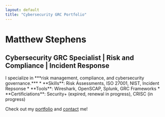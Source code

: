 ```yaml
---
layout: default
title: "Cybersecurity GRC Portfolio"
---
```

<h1>Matthew Stephens</h1>

<h2>Cybersecurity GRC Specialist | Risk and Compliance | Incident Response</h2>
I specialize in ***risk management, compliance, and cybersecurity governance.***
* **Skills**: Risk Assessments, ISO 27001, NIST, Incident Repsonse
* **Tools**: Wireshark, OpenSCAP, Splunk, GRC Frameworks
* **Certificiations**: Security+ (expired, renewal in progress), CRISC (in progress)

Check out my [portfolio](/portfolio.md) and [contact](/contact.md) me! 
